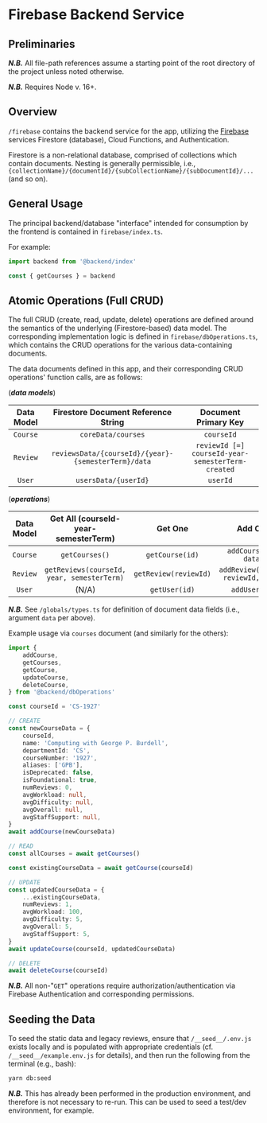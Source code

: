 # Firebase Backend Service

## Preliminaries

**_N.B._** All file-path references assume a starting point of the root directory of the project unless noted otherwise.

**_N.B._** Requires Node v. 16+.

## Overview

`/firebase` contains the backend service for the app, utilizing the [Firebase](https://firebase.google.com/) services Firestore (database), Cloud Functions, and Authentication.

Firestore is a non-relational database, comprised of collections which contain documents. Nesting is generally permissible, i.e., `{collectionName}/{documentId}/{subCollectionName}/{subDocumentId}/...` (and so on).

## General Usage

The principal backend/database "interface" intended for consumption by the frontend is contained in `firebase/index.ts`.

For example:

```ts
import backend from '@backend/index'

const { getCourses } = backend
```

## Atomic Operations (Full CRUD)

The full CRUD (create, read, update, delete) operations are defined around the semantics of the underlying (Firestore-based) data model. The corresponding implementation logic is defined in `firebase/dbOperations.ts`, which contains the CRUD operations for the various data-containing documents.

The data documents defined in this app, and their corresponding CRUD operations' function calls, are as follows:

(**_data models_**)

| Data Model |         Firestore Document Reference String         |               Document Primary Key                |
| :--------: | :-------------------------------------------------: | :-----------------------------------------------: |
|  `Course`  |                 `coreData/courses`                  |                    `courseId`                     |
|  `Review`  | `reviewsData/{courseId}/{year}-{semesterTerm}/data` | `reviewId [=] courseId-year-semesterTerm-created` |
|   `User`   |                `usersData/{userId}`                 |                     `userId`                      |

(**_operations_**)

| Data Model |    Get All (courseId-year-semesterTerm)    |        Get One        |               Add One               |               Update One               |            Delete One            |
| :--------: | :----------------------------------------: | :-------------------: | :---------------------------------: | :------------------------------------: | :------------------------------: |
|  `Course`  |               `getCourses()`               |    `getCourse(id)`    |        `addCourse(id, data)`        |        `updateCourse(id, data)`        |        `deleteCourse(id)`        |
|  `Review`  | `getReviews(courseId, year, semesterTerm)` | `getReview(reviewId)` | `addReview(userId, reviewId, data)` | `updateReview(userId, reviewId, data)` | `deleteReview(userId, reviewId)` |
|   `User`   |                   (N/A)                    |     `getUser(id)`     |            `addUser(id)`            |            `updateUser(id)`            |         `deleteUser(id)`         |

**_N.B._** See `/globals/types.ts` for definition of document data fields (i.e., argument `data` per above).

Example usage via `courses` document (and similarly for the others):

```ts
import {
	addCourse,
	getCourses,
	getCourse,
	updateCourse,
	deleteCourse,
} from '@backend/dbOperations'

const courseId = 'CS-1927'

// CREATE
const newCourseData = {
	courseId,
	name: 'Computing with George P. Burdell',
	departmentId: 'CS',
	courseNumber: '1927',
	aliases: ['GPB'],
	isDeprecated: false,
	isFoundational: true,
	numReviews: 0,
	avgWorkload: null,
	avgDifficulty: null,
	avgOverall: null,
	avgStaffSupport: null,
}
await addCourse(newCourseData)

// READ
const allCourses = await getCourses()

const existingCourseData = await getCourse(courseId)

// UPDATE
const updatedCourseData = {
	...existingCourseData,
	numReviews: 1,
	avgWorkload: 100,
	avgDifficulty: 5,
	avgOverall: 5,
	avgStaffSupport: 5,
}
await updateCourse(courseId, updatedCourseData)

// DELETE
await deleteCourse(courseId)
```

**_N.B._** All non-"`GET`" operations require authorization/authentication via Firebase Authentication and corresponding permissions.

## Seeding the Data

To seed the static data and legacy reviews, ensure that `/__seed__/.env.js` exists locally and is populated with appropriate credentials (cf. `/__seed__/example.env.js` for details), and then run the following from the terminal (e.g., bash):

```bash
yarn db:seed
```

**_N.B._** This has already been performed in the production environment, and therefore is not necessary to re-run. This can be used to seed a test/dev environment, for example.
